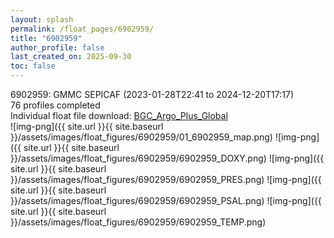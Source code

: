 ```yaml
---
layout: splash
permalink: /float_pages/6902959/
title: "6902959"
author_profile: false
last_created_on: 2025-09-30
toc: false
---
```

 
6902959: GMMC SEPICAF (2023-01-28T22:41 to 2024-12-20T17:17)\
76 profiles completed\
Individual float file download: [BGC_Argo_Plus_Global](https://ftp.soest.hawaii.edu/bgc_argo_plus/Individual_Floats/outliers_removed/6902959_Sprof_processed.nc)\
![img-png]({{ site.url }}{{ site.baseurl }}/assets/images/float_figures/6902959/01_6902959_map.png)
![img-png]({{ site.url }}{{ site.baseurl }}/assets/images/float_figures/6902959/6902959_DOXY.png)
![img-png]({{ site.url }}{{ site.baseurl }}/assets/images/float_figures/6902959/6902959_PRES.png)
![img-png]({{ site.url }}{{ site.baseurl }}/assets/images/float_figures/6902959/6902959_PSAL.png)
![img-png]({{ site.url }}{{ site.baseurl }}/assets/images/float_figures/6902959/6902959_TEMP.png)
